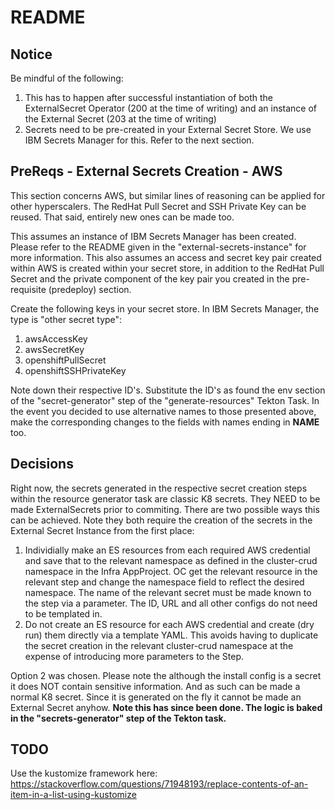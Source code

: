 # README


## Notice

Be mindful of the following:

1) This has to happen after successful instantiation of both the ExternalSecret Operator (200 at the time of writing) and an instance of the External Secret (203 at the time of writing)
2) Secrets need to be pre-created in your External Secret Store. We use IBM Secrets Manager for this. Refer to the next section.

## PreReqs - External Secrets Creation - AWS

This section concerns AWS, but similar lines of reasoning can be applied for other hyperscalers. The RedHat Pull Secret and SSH Private Key can be reused. That said, entirely new ones can be made too.

This assumes an instance of IBM Secrets Manager has been created. Please refer to the README given in the "external-secrets-instance" for more information. This also assumes an access and secret key pair created within AWS is created within your secret store, in addition to the RedHat Pull Secret and the private component of the key pair you created in the pre-requisite (predeploy) section.

Create the following keys in your secret store. In IBM Secrets Manager, the type is "other secret type":

1) awsAccessKey
2) awsSecretKey
3) openshiftPullSecret
4) openshiftSSHPrivateKey

Note down their respective ID's. Substitute the ID's as found the env section of the "secret-generator" step of the "generate-resources" Tekton Task. In the event you decided to use alternative names to those presented above, make the corresponding changes to the fields with names ending in **NAME** too.


## Decisions

Right now, the secrets generated in the respective secret creation steps within the resource generator task are classic K8 secrets. They NEED to be made ExternalSecrets prior to commiting. There are two possible ways this can be achieved. Note they both require the creation of the secrets in the External Secret Instance from the first place:

1) Individially make an ES resources from each required AWS credential and save that to the relevant namespace as defined in the cluster-crud namespace in the Infra AppProject. OC get the relevant resource in the relevant step and change the namespace field to reflect the desired namespace. The name of the relevant secret must be made known to the step via a parameter. The ID, URL and all other configs do not need to be templated in.
2) Do not create an ES resource for each AWS credential and create (dry run) them directly via a template YAML. This avoids having to duplicate the secret creation in the relevant cluster-crud namespace at the expense of introducing more parameters to the Step.

Option 2 was chosen. Please note the although the install config is a secret it does NOT contain sensitive information. And as such can be made a normal K8 secret. Since it is generated on the fly it cannot be made an External Secret anyhow. **Note this has since been done. The logic is baked in the "secrets-generator" step of the Tekton task.**


## TODO

Use the kustomize framework here: https://stackoverflow.com/questions/71948193/replace-contents-of-an-item-in-a-list-using-kustomize

